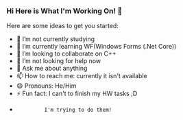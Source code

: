 ### Hi Here is What I'm Working On! 👋

Here are some ideas to get you started:

- 🔭 I’m not currently studying
- 🌱 I’m currently learning WF(Windows Forms (.Net Core))
- 👯 I’m looking to collaborate on C++
- 🤔 I’m not looking for help now
- 💬 Ask me about anything
- 📫 How to reach me: currently it isn't available
- 😄 Pronouns: He/Him
- ⚡ Fun fact: I can't to finish my HW tasks ;D
-              I'm trying to do them!
